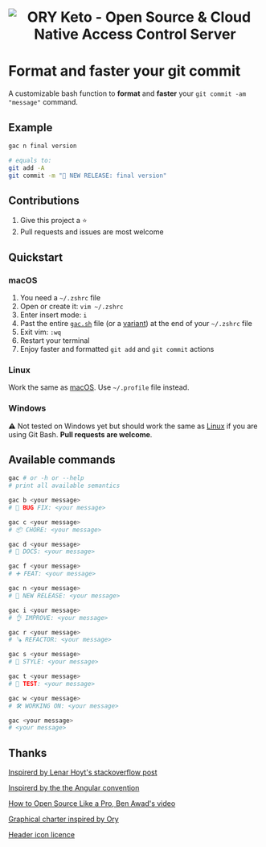 <h1 align="center"><img src="static/gac.svg" alt="ORY Keto - Open Source & Cloud Native Access Control Server"></h1>

# Format and faster your git commit

A customizable bash function to **format** and **faster** your `git commit -am "message"` command.

## Example

```bash
gac n final version

# equals to:
git add -A
git commit -m "🚀 NEW RELEASE: final version"
```

## Contributions

1. Give this project a ⭐️
2. Pull requests and issues are most welcome

## Quickstart

### macOS

1. You need a `~/.zshrc` file
2. Open or create it: `vim ~/.zshrc`
3. Enter insert mode: `i`
4. Past the entire [`gac.sh`](gac.sh) file (or a [variant](variant)) at the end of your `~/.zshrc` file
5. Exit vim: `:wq`
6. Restart your terminal
7. Enjoy faster and formatted `git add` and `git commit` actions

### Linux

Work the same as [macOS](#macos). Use `~/.profile` file instead.

### Windows

⚠️ Not tested on Windows yet but should work the same as [Linux](#linux) if you are using Git Bash. **Pull requests are welcome**.

## Available commands

```bash
gac # or -h or --help
# print all available semantics

gac b <your message>
# 🐛 BUG FIX: <your message>

gac c <your message>
# 📦 CHORE: <your message>

gac d <your message>
# 📖 DOCS: <your message>

gac f <your message>
# ➕ FEAT: <your message>

gac n <your message>
# 🚀 NEW RELEASE: <your message>

gac i <your message>
# 👌 IMPROVE: <your message>

gac r <your message>
# 🪚 REFACTOR: <your message>

gac s <your message>
# 🎨 STYLE: <your message>

gac t <your message>
# 🧪 TEST: <your message>

gac w <your message>
# 🛠 WORKING ON: <your message>

gac <your message>
# <your message>
```

## Thanks

[Inspirerd by Lenar Hoyt's stackoverflow post](https://stackoverflow.com/a/45612441/11692562)

[Inspirerd by the the Angular convention](https://github.com/angular/angular/blob/22b96b9/CONTRIBUTING.md#type)

[How to Open Source Like a Pro, Ben Awad's video](https://youtu.be/MT6M_sqAuZo?t=467)

[Graphical charter inspired by Ory](https://github.com/ory)

[Header icon licence](https://icons8.com/license)

<!-- GitHub About Description
One simple command to format and faster your git add and git commit actions.
-->
